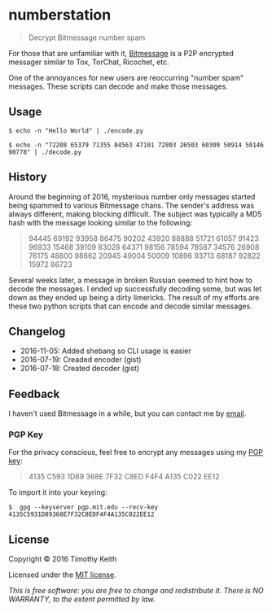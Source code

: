 # numberstation

> Decrypt Bitmessage number spam

For those that are unfamiliar with it, [Bitmessage](https://bitmessage.org/wiki/Main_Page) 
is a P2P encrypted messager similar to Tox, TorChat, Ricochet, etc.

One of the annoyances for new users are reoccurring "number spam" messages. 
These scripts can decode and make those messages.


## Usage

```console
$ echo -n "Hello World" | ./encode.py
```

```console
$ echo -n "72208 65379 71355 84563 47101 72803 26503 60309 50914 50146 90778" | ./decode.py
```

## History
Around the beginning of 2016, mysterious number only messages started being 
spammed to various Bitmessage chans. The sender's address was always different, 
making blocking difficult. The subject was typically a MD5 hash with the message 
looking similar to the following:

> 94445 69192 93958 86475 90202 43920 88888 51721 61057 91423 
> 96933 15468 39109 83028 64371 98156 78594 78587 34576 26908 
> 76175 48800 98662 20945 49004 50009 10896 93713 68187 92822 
> 15972 86723 

Several weeks later, a message in broken Russian seemed to hint how to decode 
the messages. I ended up successfully decoding some, but was let down as they 
ended up being a dirty limericks. The result of my efforts are these two python 
scripts that can encode and decode similar messages.


## Changelog

* 2016-11-05: Added shebang so CLI usage is easier
* 2016-07-19: Creaded encoder (gist)
* 2016-07-18: Created decoder (gist)


## Feedback
I haven't used Bitmessage in a while, but you can contact me by [email](mailto:timothykeith@gmail.com).


### PGP Key
For the privacy conscious, feel free to encrypt any messages using my 
[PGP key](http://pgp.mit.edu/pks/lookup?op=vindex&fingerprint=on&search=0xF4F4A135C022EE12):
> 4135 C593 1D89 368E 7F32 C8ED F4F4 A135 C022 EE12

To import it into your keyring:
```console
$  gpg --keyserver pgp.mit.edu --recv-key 4135C5931D89368E7F32C8EDF4F4A135C022EE12
```


## License

Copyright &copy; 2016 Timothy Keith

Licensed under the [MIT license](https://github.com/keithieopia/numberspam/blob/master/LICENSE).

*This is free software: you are free to change and redistribute it. There is NO WARRANTY, to the extent permitted by law.*
